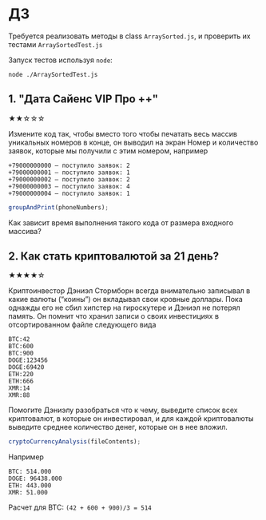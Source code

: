 # ДЗ

Требуется реализовать методы в class `ArraySorted.js`,
и проверить их тестами `ArraySortedTest.js`

Запуск тестов используя `node`:

`node ./ArraySortedTest.js`

## 1. "Дата Сайенс VIP Про ++"

★★☆☆☆

Измените код так, чтобы вместо того чтобы печатать весь массив уникальных номеров в конце, он выводил на экран Номер и количество заявок, которые мы получили с этим номером, например

```text
+79000000000 — поступило заявок: 2
+79000000001 — поступило заявок: 1
+79000000002 — поступило заявок: 2
+79000000003 — поступило заявок: 4
+79000000004 — поступило заявок: 1
```

```javascript
groupAndPrint(phoneNumbers);
```

Как зависит время выполнения такого кода от размера входного массива?

## 2. Как стать криптовалютой за 21 день?

★★★★☆

Криптоинвестор Дэниэл Стормборн всегда внимательно записывал в какие валюты (“коины”) он вкладывал свои кровные доллары. Пока однажды его не сбил хипстер на гироскутере и Дэниэл не потерял память.
Он помнит что хранил записи о своих инвестициях в отсортированном файле следующего вида

```text
BTC:42
BTC:600
BTC:900
DOGE:123456
DOGE:69420
ETH:220
ETH:666
XMR:14
XMR:88
```

Помогите Дэниэлу разобраться что к чему, выведите список всех криптовалют, в которые он инвестировал, и для каждой криптовалюты выведите среднее количество денег, которые он в нее вложил.

```javascript
cryptoCurrencyAnalysis(fileContents);
```

Например

```text
BTC: 514.000
DOGE: 96438.000
ETH: 443.000
XMR: 51.000
```

Расчет для BTC: `(42 + 600 + 900)/3 = 514`
